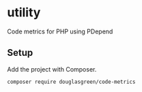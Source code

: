 # utility

Code metrics for PHP using PDepend

## Setup

Add the project with Composer.

```
composer require douglasgreen/code-metrics
```
